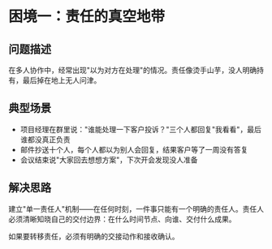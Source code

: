 # 困境一：责任的真空地带

## 问题描述

在多人协作中，经常出现"以为对方在处理"的情况。责任像烫手山芋，没人明确持有，最后掉在地上无人问津。

## 典型场景

- 项目经理在群里说："谁能处理一下客户投诉？"三个人都回复"我看看"，最后谁都没真正负责
- 邮件抄送十个人，每个人都以为别人会回复，结果客户等了一周没有答复
- 会议结束说"大家回去想想方案"，下次开会发现没人准备

## 解决思路

建立"单一责任人"机制——在任何时刻，一件事只能有一个明确的责任人。责任人必须清晰知晓自己的交付边界：在什么时间节点、向谁、交付什么成果。


如果要转移责任，必须有明确的交接动作和接收确认。
